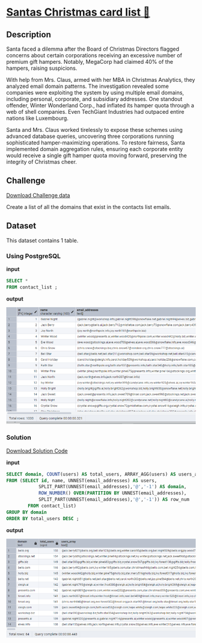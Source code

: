 # [Santas Christmas card list 💌](https://adventofsql.com/challenges/13)

## Description
Santa faced a dilemma after the Board of Christmas Directors flagged concerns about certain corporations receiving an excessive number of premium gift hampers. Notably, MegaCorp had claimed 40% of the hampers, raising suspicions.

With help from Mrs. Claus, armed with her MBA in Christmas Analytics, they analyzed email domain patterns. The investigation revealed some companies were exploiting the system by using multiple email domains, including personal, corporate, and subsidiary addresses. One standout offender, Winter Wonderland Corp., had inflated its hamper quota through a web of shell companies. Even TechGiant Industries had outpaced entire nations like Luxembourg.

Santa and Mrs. Claus worked tirelessly to expose these schemes using advanced database queries, uncovering three corporations running sophisticated hamper-maximizing operations. To restore fairness, Santa implemented domain aggregation rules, ensuring each corporate entity would receive a single gift hamper quota moving forward, preserving the integrity of Christmas cheer.

## Challenge
[Download Challenge data](https://github.com/thatlaconic/advent-of-sql-day-13/blob/main/advent_of_sql_day_13.sql)

Create a list of all the domains that exist in the contacts list emails.

## Dataset
This dataset contains 1 table. 
### Using PostgreSQL
**input**
```sql
SELECT *
FROM contact_list ;
```
**output**

![](https://github.com/thatlaconic/advent-of-sql-day-13/blob/main/contact.PNG)

### Solution
[Download Solution Code](https://github.com/thatlaconic/advent-of-sql-day-13/blob/main/advent_answer_day13.sql)

**input**
```sql
SELECT domain, COUNT(users) AS total_users, ARRAY_AGG(users) AS users_array
FROM (SELECT id, name, UNNEST(email_addresses) AS users, 
			SPLIT_PART(UNNEST(email_addresses),'@','-1') AS domain, 
			ROW_NUMBER() OVER(PARTITION BY UNNEST(email_addresses), 
			SPLIT_PART(UNNEST(email_addresses),'@','-1')) AS row_num
		FROM contact_list)
GROUP BY domain
ORDER BY total_users DESC ;

```
**output**

![](https://github.com/thatlaconic/advent-of-sql-day-13/blob/main/d13.PNG)

